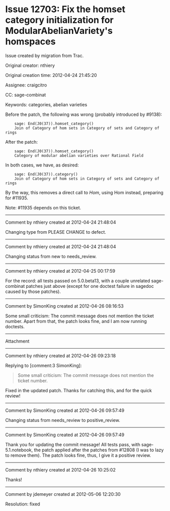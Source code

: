 # Issue 12703: Fix the homset category initialization for ModularAbelianVariety's homspaces

Issue created by migration from Trac.

Original creator: nthiery

Original creation time: 2012-04-24 21:45:20

Assignee: craigcitro

CC:  sage-combinat

Keywords: categories, abelian varieties

Before the patch, the following was wrong (probably introduced by #9138):

```
    sage: End(J0(37)).homset_category()
    Join of Category of hom sets in Category of sets and Category of rings
```


After the patch:

```
    sage: End(J0(37)).homset_category()
    Category of modular abelian varieties over Rational Field
```


In both cases, we have, as desired:

```
    sage: End(J0(37)).category()
    Join of Category of hom sets in Category of sets and Category of rings
```


By the way, this removes a direct call to _Hom_, using Hom instead, preparing for #11935.

Note: #11935 depends on this ticket.



---

Comment by nthiery created at 2012-04-24 21:48:04

Changing type from PLEASE CHANGE to defect.


---

Comment by nthiery created at 2012-04-24 21:48:04

Changing status from new to needs_review.


---

Comment by nthiery created at 2012-04-25 00:17:59

For the record: all tests passed on 5.0.beta13, with a couple unrelated sage-combinat patches just above (except for one doctest failure in sagedoc caused by those patches).


---

Comment by SimonKing created at 2012-04-26 08:16:53

Some small criticism: The commit message does not mention the ticket number. Apart from that, the patch looks fine, and I am now running doctests.


---

Attachment


---

Comment by nthiery created at 2012-04-26 09:23:18

Replying to [comment:3 SimonKing]:
> Some small criticism: The commit message does not mention the ticket number.

Fixed in the updated patch. Thanks for catching this, and for the quick review!


---

Comment by SimonKing created at 2012-04-26 09:57:49

Changing status from needs_review to positive_review.


---

Comment by SimonKing created at 2012-04-26 09:57:49

Thank you for updating the commit message! All tests pass, with sage-5.1.notebook, the patch applied after the patches from #12808 (I was to lazy to remove them). The patch looks fine, thus, I give it a positive review.


---

Comment by nthiery created at 2012-04-26 10:25:02

Thanks!


---

Comment by jdemeyer created at 2012-05-06 12:20:30

Resolution: fixed
